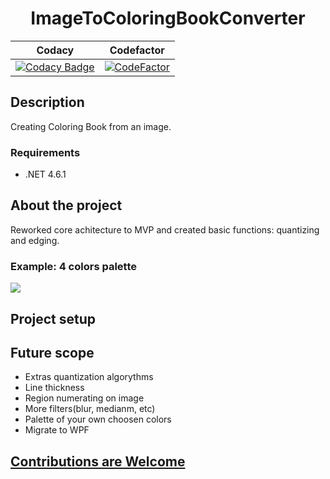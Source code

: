 <h1 align="center">ImageToColoringBookConverter</h1>

| Codacy | Codefactor |
| - | - |
| [![Codacy Badge](https://app.codacy.com/project/badge/Grade/4eefa7361864437382992be09a90c56b)](https://www.codacy.com/gh/KostinMichael/ImageToColoringBookConverter/dashboard?utm_source=github.com&amp;utm_medium=referral&amp;utm_content=KostinMichael/ImageToColoringBookConverter&amp;utm_campaign=Badge_Grade) | [![CodeFactor](https://www.codefactor.io/repository/github/kostinmichael/imagetocoloringbookconverter/badge)](https://www.codefactor.io/repository/github/kostinmichael/imagetocoloringbookconverter) |

## Description
Creating Coloring Book from an image.
### Requirements
- .NET 4.6.1
## About the project
Reworked core achitecture to MVP and created basic functions: quantizing and edging.
### Example: 4 colors palette
<img src="https://user-images.githubusercontent.com/32095048/147881547-e018b03c-a82a-451f-8f8e-fe2892cce09e.png">

## Project setup

## Future scope
- Extras quantization algorythms
- Line thickness
- Region numerating on image
- More filters(blur, medianm, etc)
- Palette of your own choosen colors
- Migrate to WPF

## [Contributions are Welcome](https://github.com/KostinMichael/ImageToColoringBookConverter/blob/master/CONTRIBUTING.md)
